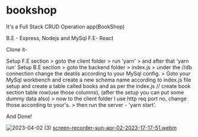 # bookshop
It's a Full Stack CRUD Operation app(BookShop)

B.E - Express, Nodejs and MySql 
F.E- React

Clone it-

Setup F.E section > goto the client folder > run 'yarn' > and after that 'yarn run'
Setup B.E section > goto the backend folder > index.js > under the //db connection change the deatils according to your MySql config. > Goto your MySql workbench and create a new schema name according to index.js file setup
and create a table called books and as per the index.js // create book section table row(use those columns), (after the setup you can put some dummy data also) > now to the 
client folder I use http req port no, change those according to your's. > then run the server - 'yarn start'.  

And Done!

![2023-04-02 (3)](https://user-images.githubusercontent.com/31897843/229353713-e58bacc2-f672-4fd6-8861-8a30845e64a2.png)
[screen-recorder-sun-apr-02-2023-17-17-51.webm](https://user-images.githubusercontent.com/31897843/229353718-daf80560-855c-4dda-84cb-03f1850c8a31.webm)
